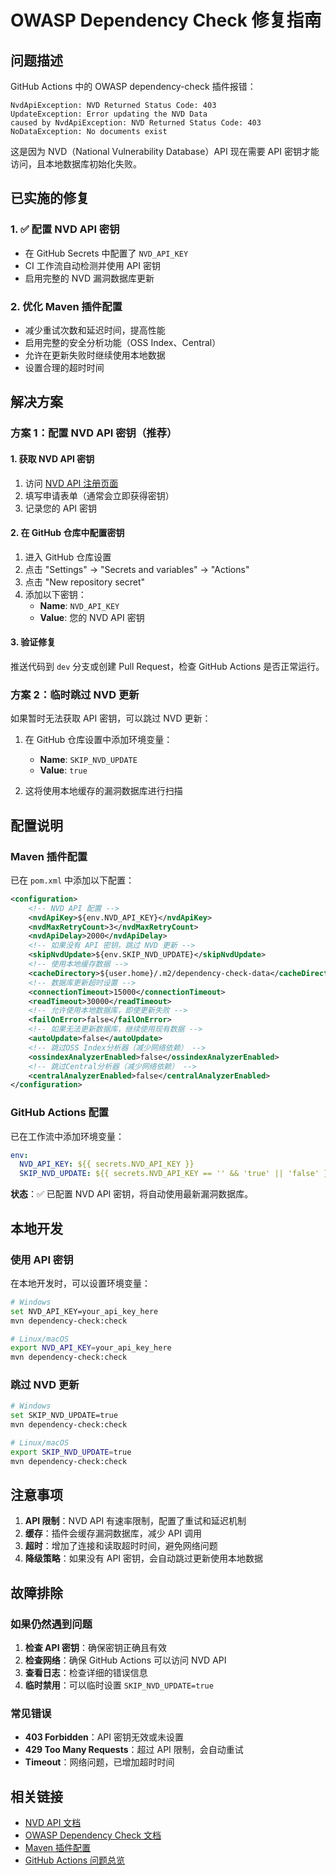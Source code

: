 # OWASP Dependency Check 修复指南

## 问题描述

GitHub Actions 中的 OWASP dependency-check 插件报错：
```
NvdApiException: NVD Returned Status Code: 403
UpdateException: Error updating the NVD Data
caused by NvdApiException: NVD Returned Status Code: 403
NoDataException: No documents exist
```

这是因为 NVD（National Vulnerability Database）API 现在需要 API 密钥才能访问，且本地数据库初始化失败。

## 已实施的修复

### 1. ✅ 配置 NVD API 密钥
- 在 GitHub Secrets 中配置了 `NVD_API_KEY`
- CI 工作流自动检测并使用 API 密钥
- 启用完整的 NVD 漏洞数据库更新

### 2. 优化 Maven 插件配置
- 减少重试次数和延迟时间，提高性能
- 启用完整的安全分析功能（OSS Index、Central）
- 允许在更新失败时继续使用本地数据
- 设置合理的超时时间

## 解决方案

### 方案 1：配置 NVD API 密钥（推荐）

#### 1. 获取 NVD API 密钥

1. 访问 [NVD API 注册页面](https://nvd.nist.gov/developers/request-an-api-key)
2. 填写申请表单（通常会立即获得密钥）
3. 记录您的 API 密钥

#### 2. 在 GitHub 仓库中配置密钥

1. 进入 GitHub 仓库设置
2. 点击 "Settings" → "Secrets and variables" → "Actions"
3. 点击 "New repository secret"
4. 添加以下密钥：
   - **Name**: `NVD_API_KEY`
   - **Value**: 您的 NVD API 密钥

#### 3. 验证修复

推送代码到 `dev` 分支或创建 Pull Request，检查 GitHub Actions 是否正常运行。

### 方案 2：临时跳过 NVD 更新

如果暂时无法获取 API 密钥，可以跳过 NVD 更新：

1. 在 GitHub 仓库设置中添加环境变量：
   - **Name**: `SKIP_NVD_UPDATE`
   - **Value**: `true`

2. 这将使用本地缓存的漏洞数据库进行扫描

## 配置说明

### Maven 插件配置

已在 `pom.xml` 中添加以下配置：

```xml
<configuration>
    <!-- NVD API 配置 -->
    <nvdApiKey>${env.NVD_API_KEY}</nvdApiKey>
    <nvdMaxRetryCount>3</nvdMaxRetryCount>
    <nvdApiDelay>2000</nvdApiDelay>
    <!-- 如果没有 API 密钥，跳过 NVD 更新 -->
    <skipNvdUpdate>${env.SKIP_NVD_UPDATE}</skipNvdUpdate>
    <!-- 使用本地缓存数据 -->
    <cacheDirectory>${user.home}/.m2/dependency-check-data</cacheDirectory>
    <!-- 数据库更新超时设置 -->
    <connectionTimeout>15000</connectionTimeout>
    <readTimeout>30000</readTimeout>
    <!-- 允许使用本地数据库，即使更新失败 -->
    <failOnError>false</failOnError>
    <!-- 如果无法更新数据库，继续使用现有数据 -->
    <autoUpdate>false</autoUpdate>
    <!-- 跳过OSS Index分析器（减少网络依赖） -->
    <ossindexAnalyzerEnabled>false</ossindexAnalyzerEnabled>
    <!-- 跳过Central分析器（减少网络依赖） -->
    <centralAnalyzerEnabled>false</centralAnalyzerEnabled>
</configuration>
```

### GitHub Actions 配置

已在工作流中添加环境变量：

```yaml
env:
  NVD_API_KEY: ${{ secrets.NVD_API_KEY }}
  SKIP_NVD_UPDATE: ${{ secrets.NVD_API_KEY == '' && 'true' || 'false' }}
```

**状态**：✅ 已配置 NVD API 密钥，将自动使用最新漏洞数据库。

## 本地开发

### 使用 API 密钥

在本地开发时，可以设置环境变量：

```bash
# Windows
set NVD_API_KEY=your_api_key_here
mvn dependency-check:check

# Linux/macOS
export NVD_API_KEY=your_api_key_here
mvn dependency-check:check
```

### 跳过 NVD 更新

```bash
# Windows
set SKIP_NVD_UPDATE=true
mvn dependency-check:check

# Linux/macOS
export SKIP_NVD_UPDATE=true
mvn dependency-check:check
```

## 注意事项

1. **API 限制**：NVD API 有速率限制，配置了重试和延迟机制
2. **缓存**：插件会缓存漏洞数据库，减少 API 调用
3. **超时**：增加了连接和读取超时时间，避免网络问题
4. **降级策略**：如果没有 API 密钥，会自动跳过更新使用本地数据

## 故障排除

### 如果仍然遇到问题

1. **检查 API 密钥**：确保密钥正确且有效
2. **检查网络**：确保 GitHub Actions 可以访问 NVD API
3. **查看日志**：检查详细的错误信息
4. **临时禁用**：可以临时设置 `SKIP_NVD_UPDATE=true`

### 常见错误

- **403 Forbidden**：API 密钥无效或未设置
- **429 Too Many Requests**：超过 API 限制，会自动重试
- **Timeout**：网络问题，已增加超时时间

## 相关链接

- [NVD API 文档](https://nvd.nist.gov/developers)
- [OWASP Dependency Check 文档](https://jeremylong.github.io/DependencyCheck/)
- [Maven 插件配置](https://jeremylong.github.io/DependencyCheck/dependency-check-maven/configuration.html)
- [GitHub Actions 问题总览](overview.md)

